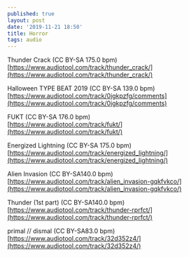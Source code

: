 ```yaml
---
published: true
layout: post
date: '2019-11-21 18:50'
title: Horror
tags: audio 
---
```


Thunder Crack (CC BY-SA 175.0 bpm)  
[https://www.audiotool.com/track/thunder_crack/](https://www.audiotool.com/track/thunder_crack/)

Halloween TYPE BEAT 2019 (CC BY-SA 139.0 bpm)  
[https://www.audiotool.com/track/0jgkpzfg/comments](https://www.audiotool.com/track/0jgkpzfg/comments)

FUKT (CC BY-SA 176.0 bpm)  
[https://www.audiotool.com/track/fukt/](https://www.audiotool.com/track/fukt/)

Energized Lightning (CC BY-SA 175.0 bpm)  
[https://www.audiotool.com/track/energized_lightning/](https://www.audiotool.com/track/energized_lightning/)

Alien Invasion (CC BY-SA140.0 bpm)  
[https://www.audiotool.com/track/alien_invasion-gqkfvkco/](https://www.audiotool.com/track/alien_invasion-gqkfvkco/)

Thunder (1st part) (CC BY-SA140.0 bpm)  
[https://www.audiotool.com/track/thunder-rprfct/](https://www.audiotool.com/track/thunder-rprfct/)

primal // dismal (CC BY-SA83.0 bpm)  
[https://www.audiotool.com/track/32d352z4/](https://www.audiotool.com/track/32d352z4/)
